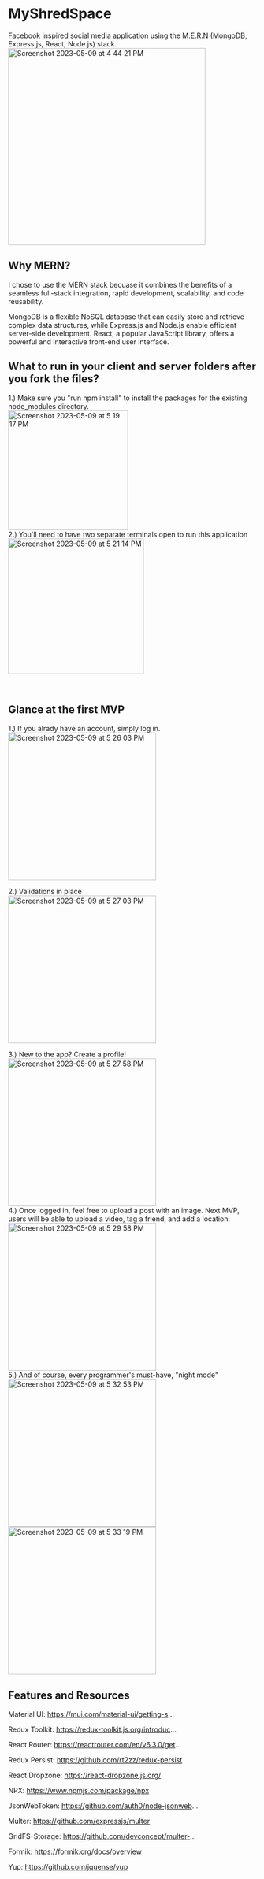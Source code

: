 # MyShredSpace
Facebook inspired social media application using the M.E.R.N (MongoDB, Express.js, React, Node.js) stack. 
<br>
<img width="400" alt="Screenshot 2023-05-09 at 4 44 21 PM" src="https://github.com/zenidog93/MyShredSpace/assets/112600528/2afbe697-c704-43a8-a44b-a721125f98b5">
<br>

## Why MERN?
I chose to use the MERN stack becuase it combines the benefits of a seamless full-stack integration, rapid development, scalability, and code reusability.

MongoDB is a flexible NoSQL database that can easily store and retrieve complex data structures, while Express.js and Node.js enable efficient server-side development. React, a popular JavaScript library, offers a powerful and interactive front-end user interface. 

## What to run in your client and server folders after you fork the files?

1.) Make sure you "run npm install" to install the packages for the existing node_modules directory. 
<br>
<img width="243" alt="Screenshot 2023-05-09 at 5 19 17 PM" src="https://github.com/zenidog93/MyShredSpace/assets/112600528/ad4bb205-dda7-4ee6-ae96-4352f0924fcc">
<br>
2.) You'll need to have two separate terminals open to run this application
<br>
<img width="275" alt="Screenshot 2023-05-09 at 5 21 14 PM" src="https://github.com/zenidog93/MyShredSpace/assets/112600528/7a76e4d7-796c-4af7-a1f7-f4c87356bd8c">

<br>

## Glance at the first MVP

1.) If you alrady have an account, simply log in. 
<br>
<img width="300" alt="Screenshot 2023-05-09 at 5 26 03 PM" src="https://github.com/zenidog93/MyShredSpace/assets/112600528/061a2c57-a94d-4ba5-b0f1-57dfeb20dcd8">

2.) Validations in place
<br>
<img width="300" alt="Screenshot 2023-05-09 at 5 27 03 PM" src="https://github.com/zenidog93/MyShredSpace/assets/112600528/b5b70869-79fa-405d-a63c-1e497d710d62">

3.) New to the app? Create a profile!
<br>
<img width="300" alt="Screenshot 2023-05-09 at 5 27 58 PM" src="https://github.com/zenidog93/MyShredSpace/assets/112600528/83288e8f-d1dd-4c7a-b763-e6964201d119">
<br>
4.) Once logged in, feel free to upload a post with an image. Next MVP, users will be able to upload a video, tag a friend, and add a location.
<br>
<img width="300" alt="Screenshot 2023-05-09 at 5 29 58 PM" src="https://github.com/zenidog93/MyShredSpace/assets/112600528/ddde33fd-71ef-4953-88ba-78fe6263e534">
<br>
5.) And of course, every programmer's must-have, "night mode"
<br>
<img width="300" alt="Screenshot 2023-05-09 at 5 32 53 PM" src="https://github.com/zenidog93/MyShredSpace/assets/112600528/9ceced2e-e9c0-429b-aa50-051f5528f6bf">
<img width="300" alt="Screenshot 2023-05-09 at 5 33 19 PM" src="https://github.com/zenidog93/MyShredSpace/assets/112600528/7246bbf3-bbfe-4435-992f-6ae2588bc937">


## Features and Resources
Material UI: https://mui.com/material-ui/getting-s...

Redux Toolkit: https://redux-toolkit.js.org/introduc...

React Router: https://reactrouter.com/en/v6.3.0/get...

Redux Persist: https://github.com/rt2zz/redux-persist

React Dropzone: https://react-dropzone.js.org/

NPX: https://www.npmjs.com/package/npx

JsonWebToken: https://github.com/auth0/node-jsonweb...

Multer: https://github.com/expressjs/multer

GridFS-Storage: https://github.com/devconcept/multer-...

Formik: https://formik.org/docs/overview

Yup: https://github.com/jquense/yup




